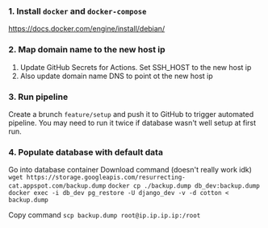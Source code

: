 ### 1. Install `docker` and `docker-compose`
https://docs.docker.com/engine/install/debian/

### 2. Map domain name to the new host ip
1) Update GitHub Secrets for Actions. Set SSH_HOST to the new host ip
2) Also update domain name DNS to point ot the new host ip

### 3. Run pipeline
Create a brunch `feature/setup` and push it to GitHub to trigger automated pipeline. You may need to run it twice if database wasn't well setup at first run.

### 4. Populate database with default data
Go into database container
Download command (doesn't really work idk) `wget https://storage.googleapis.com/resurrecting-cat.appspot.com/backup.dump`
`docker cp ./backup.dump db_dev:backup.dump`
`docker exec -i db_dev pg_restore -U django_dev -v -d cotton < backup.dump`

Copy command `scp backup.dump root@ip.ip.ip.ip:/root`
